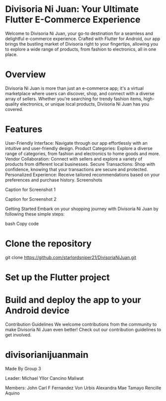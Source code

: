 # Divisoria Ni Juan: Your Ultimate Flutter E-Commerce Experience
Welcome to Divisoria Ni Juan, your go-to destination for a seamless and delightful e-commerce experience. Crafted with Flutter for Android, our app brings the bustling market of Divisoria right to your fingertips, allowing you to explore a wide range of products, from fashion to electronics, all in one place.

# Overview
Divisoria Ni Juan is more than just an e-commerce app; it's a virtual marketplace where users can discover, shop, and connect with a diverse array of sellers. Whether you're searching for trendy fashion items, high-quality electronics, or unique local products, Divisoria Ni Juan has you covered.

# Features
User-Friendly Interface: Navigate through our app effortlessly with an intuitive and user-friendly design.
Product Categories: Explore a diverse range of categories, from fashion and electronics to home goods and more.
Vendor Collaboration: Connect with sellers and explore a variety of products from different local businesses.
Secure Transactions: Shop with confidence, knowing that your transactions are secure and protected.
Personalized Experience: Receive tailored recommendations based on your preferences and purchase history.
Screenshots

Caption for Screenshot 1


Caption for Screenshot 2

Getting Started
Embark on your shopping journey with Divisoria Ni Juan by following these simple steps:

bash
Copy code
# Clone the repository
git clone https://github.com/starlordsniper21/DivisoriaNiJuan.git

# Set up the Flutter project
# Build and deploy the app to your Android device
Contribution Guidelines
We welcome contributions from the community to make Divisoria Ni Juan even better! Check out our contribution guidelines to get involved.


# divisorianijuanmain

Made By Group 3

Leader: Michael Yllor Cancino Maliwat

Members:
John Carl F Fernandez
Von Urbis
Alexandra Mae Tamayo
Rencille Aquino
